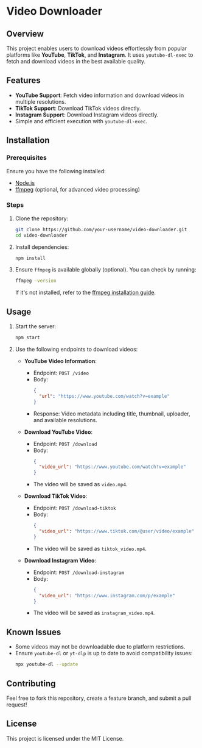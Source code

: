 # Video Downloader

## Overview

This project enables users to download videos effortlessly from popular platforms like **YouTube**, **TikTok**, and **Instagram**. It uses `youtube-dl-exec` to fetch and download videos in the best available quality.

## Features

- **YouTube Support**: Fetch video information and download videos in multiple resolutions.
- **TikTok Support**: Download TikTok videos directly.
- **Instagram Support**: Download Instagram videos directly.
- Simple and efficient execution with `youtube-dl-exec`.

## Installation

### Prerequisites

Ensure you have the following installed:

- [Node.js](https://nodejs.org/)
- [ffmpeg](https://ffmpeg.org/) (optional, for advanced video processing)

### Steps

1. Clone the repository:

   ```bash
   git clone https://github.com/your-username/video-downloader.git
   cd video-downloader
   ```

2. Install dependencies:

   ```bash
   npm install
   ```

3. Ensure `ffmpeg` is available globally (optional). You can check by running:
   ```bash
   ffmpeg -version
   ```
   If it's not installed, refer to the [ffmpeg installation guide](https://ffmpeg.org/download.html).

## Usage

1. Start the server:

   ```bash
   npm start
   ```

2. Use the following endpoints to download videos:

   - **YouTube Video Information**:

     - Endpoint: `POST /video`
     - Body:
       ```json
       {
         "url": "https://www.youtube.com/watch?v=example"
       }
       ```
     - Response: Video metadata including title, thumbnail, uploader, and available resolutions.

   - **Download YouTube Video**:

     - Endpoint: `POST /download`
     - Body:
       ```json
       {
         "video_url": "https://www.youtube.com/watch?v=example"
       }
       ```
     - The video will be saved as `video.mp4`.

   - **Download TikTok Video**:

     - Endpoint: `POST /download-tiktok`
     - Body:
       ```json
       {
         "video_url": "https://www.tiktok.com/@user/video/example"
       }
       ```
     - The video will be saved as `tiktok_video.mp4`.

   - **Download Instagram Video**:
     - Endpoint: `POST /download-instagram`
     - Body:
       ```json
       {
         "video_url": "https://www.instagram.com/p/example"
       }
       ```
     - The video will be saved as `instagram_video.mp4`.

## Known Issues

- Some videos may not be downloadable due to platform restrictions.
- Ensure `youtube-dl` or `yt-dlp` is up to date to avoid compatibility issues:
  ```bash
  npx youtube-dl --update
  ```

## Contributing

Feel free to fork this repository, create a feature branch, and submit a pull request!

## License

This project is licensed under the MIT License.
